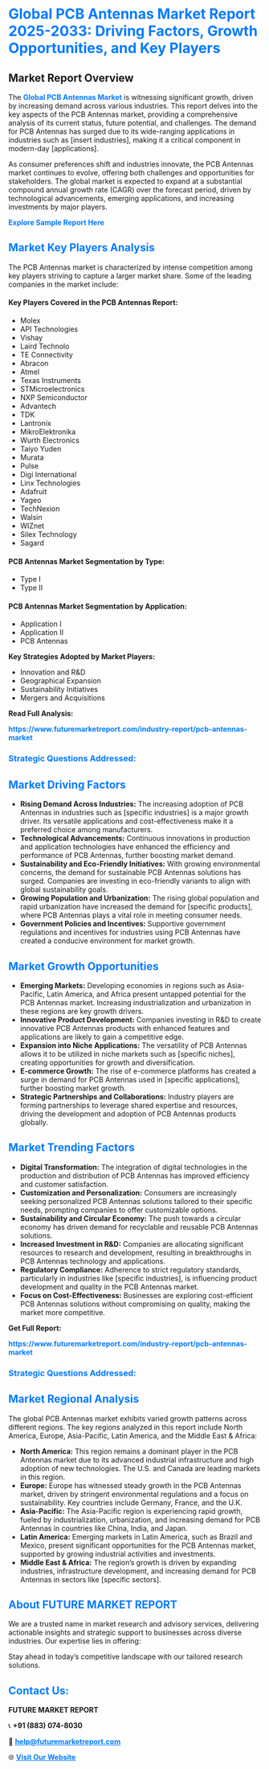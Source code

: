 <h1 style="color: #007BFF;">Global PCB Antennas Market Report 2025-2033: Driving Factors, Growth Opportunities, and Key Players</h1>

<section id="overview">
<h2>Market Report Overview</h2>
<p>The <a href="https://www.futuremarketreport.com/industry-report/pcb-antennas-market" style="color: #007BFF; text-decoration: none;"><strong>Global PCB Antennas Market</strong></a> is witnessing significant growth, driven by increasing demand across various industries. This report delves into the key aspects of the PCB Antennas market, providing a comprehensive analysis of its current status, future potential, and challenges. The demand for PCB Antennas has surged due to its wide-ranging applications in industries such as [insert industries], making it a critical component in modern-day [applications].</p>
<p>As consumer preferences shift and industries innovate, the PCB Antennas market continues to evolve, offering both challenges and opportunities for stakeholders. The global market is expected to expand at a substantial compound annual growth rate (CAGR) over the forecast period, driven by technological advancements, emerging applications, and increasing investments by major players.</p>
</section>

<section id="overview">
<p><a href="https://www.futuremarketreport.com/request-sample/reportId=120116" style="color: #007BFF; text-decoration: none;"><strong>Explore Sample Report Here</strong></a></p>
</section>

<section id="key-players">
<h2 style="color: #007BFF;">Market Key Players Analysis</h2>
<p>The PCB Antennas market is characterized by intense competition among key players striving to capture a larger market share. Some of the leading companies in the market include:</p>
<h4>Key Players Covered in the PCB Antennas Report:</h4>
<ul><li>Molex</li><li>API Technologies</li><li>Vishay</li><li>Laird Technolo</li><li>TE Connectivity</li><li>Abracon</li><li>Atmel</li><li>Texas Instruments</li><li>STMicroelectronics</li><li>NXP Semiconductor</li><li>Advantech</li><li>TDK</li><li>Lantronix</li><li>MikroElektronika</li><li>Wurth Electronics</li><li>Taiyo Yuden</li><li>Murata</li><li>Pulse</li><li>Digi International</li><li>Linx Technologies</li><li>Adafruit</li><li>Yageo</li><li>TechNexion</li><li>Walsin</li><li>WIZnet</li><li>Silex Technology</li><li>Sagard</li></ul>
<h4>PCB Antennas Market Segmentation by Type:</h4>
<ul><li>Type I</li><li>Type II</li></ul>

<h4>PCB Antennas Market Segmentation by Application:</h4>
<ul><li>Application I</li><li>Application II</li><li>PCB Antennas</li></ul>
<p><strong>Key Strategies Adopted by Market Players:</strong></p>
<ul>
<li>Innovation and R&D</li>
<li>Geographical Expansion</li>
<li>Sustainability Initiatives</li>
<li>Mergers and Acquisitions</li>
</ul>
</section>

<section>
<p><strong>Read Full Analysis: </strong></p><a href="https://www.futuremarketreport.com/industry-report/pcb-antennas-market" style="color: #007BFF; text-decoration: none;"><strong>https://www.futuremarketreport.com/industry-report/pcb-antennas-market</strong></a>
<h3 style="color: #007BFF;">Strategic Questions Addressed:</h3>
</section>

<section id="driving-factors">
<h2 style="color: #007BFF;">Market Driving Factors</h2>
<ul>
<li><strong>Rising Demand Across Industries:</strong> The increasing adoption of PCB Antennas in industries such as [specific industries] is a major growth driver. Its versatile applications and cost-effectiveness make it a preferred choice among manufacturers.</li>
<li><strong>Technological Advancements:</strong> Continuous innovations in production and application technologies have enhanced the efficiency and performance of PCB Antennas, further boosting market demand.</li>
<li><strong>Sustainability and Eco-Friendly Initiatives:</strong> With growing environmental concerns, the demand for sustainable PCB Antennas solutions has surged. Companies are investing in eco-friendly variants to align with global sustainability goals.</li>
<li><strong>Growing Population and Urbanization:</strong> The rising global population and rapid urbanization have increased the demand for [specific products], where PCB Antennas plays a vital role in meeting consumer needs.</li>
<li><strong>Government Policies and Incentives:</strong> Supportive government regulations and incentives for industries using PCB Antennas have created a conducive environment for market growth.</li>
</ul>
</section>

<section id="growth-opportunities">
<h2 style="color: #007BFF;">Market Growth Opportunities</h2>
<ul>
<li><strong>Emerging Markets:</strong> Developing economies in regions such as Asia-Pacific, Latin America, and Africa present untapped potential for the PCB Antennas market. Increasing industrialization and urbanization in these regions are key growth drivers.</li>
<li><strong>Innovative Product Development:</strong> Companies investing in R&D to create innovative PCB Antennas products with enhanced features and applications are likely to gain a competitive edge.</li>
<li><strong>Expansion into Niche Applications:</strong> The versatility of PCB Antennas allows it to be utilized in niche markets such as [specific niches], creating opportunities for growth and diversification.</li>
<li><strong>E-commerce Growth:</strong> The rise of e-commerce platforms has created a surge in demand for PCB Antennas used in [specific applications], further boosting market growth.</li>
<li><strong>Strategic Partnerships and Collaborations:</strong> Industry players are forming partnerships to leverage shared expertise and resources, driving the development and adoption of PCB Antennas products globally.</li>
</ul>
</section>

<section id="trending-factors">
<h2 style="color: #007BFF;">Market Trending Factors</h2>
<ul>
<li><strong>Digital Transformation:</strong> The integration of digital technologies in the production and distribution of PCB Antennas has improved efficiency and customer satisfaction.</li>
<li><strong>Customization and Personalization:</strong> Consumers are increasingly seeking personalized PCB Antennas solutions tailored to their specific needs, prompting companies to offer customizable options.</li>
<li><strong>Sustainability and Circular Economy:</strong> The push towards a circular economy has driven demand for recyclable and reusable PCB Antennas solutions.</li>
<li><strong>Increased Investment in R&D:</strong> Companies are allocating significant resources to research and development, resulting in breakthroughs in PCB Antennas technology and applications.</li>
<li><strong>Regulatory Compliance:</strong> Adherence to strict regulatory standards, particularly in industries like [specific industries], is influencing product development and quality in the PCB Antennas market.</li>
<li><strong>Focus on Cost-Effectiveness:</strong> Businesses are exploring cost-efficient PCB Antennas solutions without compromising on quality, making the market more competitive.</li>
</ul>
</section>

<section>
<p><strong>Get Full Report: </strong></p><a href="https://www.futuremarketreport.com/industry-report/pcb-antennas-market" style="color: #007BFF; text-decoration: none;"><strong>https://www.futuremarketreport.com/industry-report/pcb-antennas-market</strong></a>
<h3 style="color: #007BFF;">Strategic Questions Addressed:</h3>
</section>


<section id="regional-analysis">
<h2 style="color: #007BFF;">Market Regional Analysis</h2>
<p>The global PCB Antennas market exhibits varied growth patterns across different regions. The key regions analyzed in this report include North America, Europe, Asia-Pacific, Latin America, and the Middle East & Africa:</p>
<ul>
<li><strong>North America:</strong> This region remains a dominant player in the PCB Antennas market due to its advanced industrial infrastructure and high adoption of new technologies. The U.S. and Canada are leading markets in this region.</li>
<li><strong>Europe:</strong> Europe has witnessed steady growth in the PCB Antennas market, driven by stringent environmental regulations and a focus on sustainability. Key countries include Germany, France, and the U.K.</li>
<li><strong>Asia-Pacific:</strong> The Asia-Pacific region is experiencing rapid growth, fueled by industrialization, urbanization, and increasing demand for PCB Antennas in countries like China, India, and Japan.</li>
<li><strong>Latin America:</strong> Emerging markets in Latin America, such as Brazil and Mexico, present significant opportunities for the PCB Antennas market, supported by growing industrial activities and investments.</li>
<li><strong>Middle East & Africa:</strong> The region’s growth is driven by expanding industries, infrastructure development, and increasing demand for PCB Antennas in sectors like [specific sectors].</li>
</ul>
</section>

<footer>
<h2 style="color: #007BFF;">About FUTURE MARKET REPORT</h2>
<p>We are a trusted name in market research and advisory services, delivering actionable insights and strategic support to businesses across diverse industries. Our expertise lies in offering:</p>

<p>Stay ahead in today’s competitive landscape with our tailored research solutions.</p>

<h2 style="color: #007BFF;">Contact Us:</h2>
<p><strong>FUTURE MARKET REPORT</strong></p>
<p>📞 <strong>+91 (883) 074-8030</strong></p>
<p>📧 <strong><a href="mailto:help@futuremarketreport.com" style="color: #007BFF;">help@futuremarketreport.com</a></strong></p>
<p>🌐 <strong><a href="https://www.futuremarketreport.com/" style="color: #007BFF;">Visit Our Website</a></strong></p>
</footer>